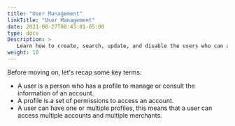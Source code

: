 ```yaml
---
title: "User Management"
linkTitle: "User Management"
date: 2021-08-27T08:43:01-05:00
type: docs
Description: > 
   Learn how to create, search, update, and disable the users who can access your PayU module according to their profile.
weight: 10
---
```


Before moving on, let's recap some key terms: 

* A user is a person who has a profile to manage or consult the information of an account. 
* A profile is a set of permissions to access an account. 
* A user can have one or multiple profiles, this means that a user can access multiple accounts and multiple merchants.


